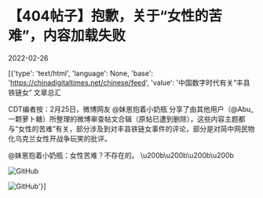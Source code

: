# 【404帖子】抱歉，关于“女性的苦难”，内容加载失败

2022-02-26

[{'type': 'text/html', 'language': None, 'base': 'https://chinadigitaltimes.net/chinese/feed', 'value': '中国数字时代有关“丰县铁链女” 文章总汇

CDT编者按：2月25日，微博网友 @妹崽抱着小奶瓶 分享了由其他用户（@Abu_一颗萝卜糖）所整理的微博审查帖文合辑（原帖已遭到删除），这些内容主题都与“女性的苦难”有关，部分涉及到对丰县铁链女事件的评论，部分是对简中网民物化乌克兰女性开战争玩笑的批评。

@妹崽抱着小奶瓶：女性苦难？不存在的。 \u200b\u200b\u200b\u200b

![GitHub](https://chinadigitaltimes.net/chinese/files/2022/02/post-677453-6219fad9cc630.)

![GitHub](https://chinadigitaltimes.net/chinese/files/2022/02/post-677453-6219fadb6b2b0.)'}]
